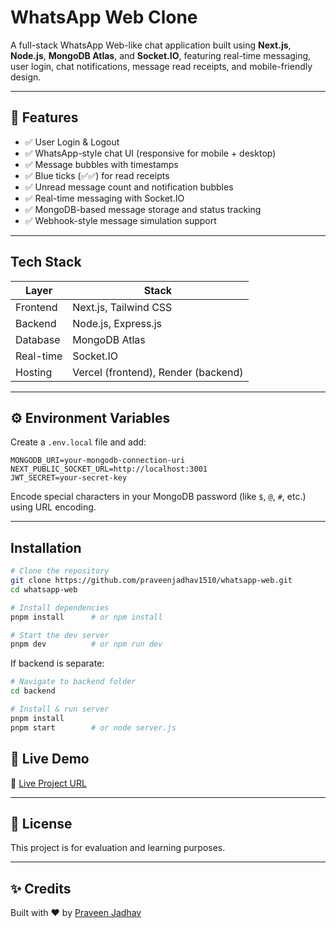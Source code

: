 # WhatsApp Web Clone

A full-stack WhatsApp Web-like chat application built using **Next.js**, **Node.js**, **MongoDB Atlas**, and **Socket.IO**, featuring real-time messaging, user login, chat notifications, message read receipts, and mobile-friendly design.

---

## 🚀 Features

- ✅ User Login & Logout
- ✅ WhatsApp-style chat UI (responsive for mobile + desktop)
- ✅ Message bubbles with timestamps
- ✅ Blue ticks (✅✅) for read receipts
- ✅ Unread message count and notification bubbles
- ✅ Real-time messaging with Socket.IO
- ✅ MongoDB-based message storage and status tracking
- ✅ Webhook-style message simulation support

---

## Tech Stack

| Layer     | Stack                               |
| --------- | ----------------------------------- |
| Frontend  | Next.js, Tailwind CSS               |
| Backend   | Node.js, Express.js                 |
| Database  | MongoDB Atlas                       |
| Real-time | Socket.IO                           |
| Hosting   | Vercel (frontend), Render (backend) |

---

## ⚙️ Environment Variables

Create a `.env.local` file and add:

```env
MONGODB_URI=your-mongodb-connection-uri
NEXT_PUBLIC_SOCKET_URL=http://localhost:3001
JWT_SECRET=your-secret-key
```

Encode special characters in your MongoDB password (like `$`, `@`, `#`, etc.) using URL encoding.

---

## Installation

```bash
# Clone the repository
git clone https://github.com/praveenjadhav1510/whatsapp-web.git
cd whatsapp-web

# Install dependencies
pnpm install      # or npm install

# Start the dev server
pnpm dev          # or npm run dev
```

If backend is separate:

```bash
# Navigate to backend folder
cd backend

# Install & run server
pnpm install
pnpm start        # or node server.js
```

## 📡 Live Demo

🔗 [Live Project URL](https://your-vercel-url.vercel.app)

---

## 📄 License

This project is for evaluation and learning purposes.

---

## ✨ Credits

Built with ❤️ by [Praveen Jadhav](https://github.com/praveenjadhav1510)

```

```
